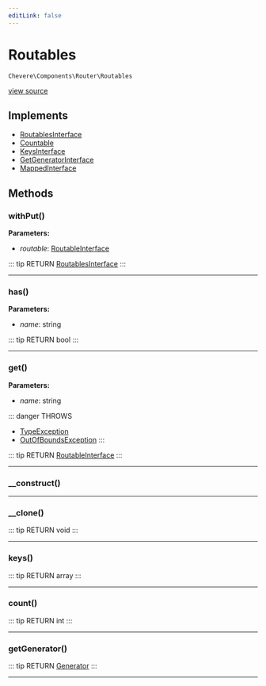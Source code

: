 ```yaml
---
editLink: false
---
```


# Routables

`Chevere\Components\Router\Routables`

[view source](https://github.com/chevere/chevere/blob/master/src/Chevere/Components/Router/Routables.php)

## Implements

- [RoutablesInterface](../../Interfaces/Router/RoutablesInterface.md)
- [Countable](https://www.php.net/manual/class.countable)
- [KeysInterface](../../Interfaces/DataStructure/KeysInterface.md)
- [GetGeneratorInterface](../../Interfaces/DataStructure/GetGeneratorInterface.md)
- [MappedInterface](../../Interfaces/DataStructure/MappedInterface.md)

## Methods

### withPut()

**Parameters:**

- *routable*: [RoutableInterface](../../Interfaces/Router/RoutableInterface.md)

::: tip RETURN
[RoutablesInterface](../../Interfaces/Router/RoutablesInterface.md)
:::

---

### has()

**Parameters:**

- *name*: string

::: tip RETURN
bool
:::

---

### get()

**Parameters:**

- *name*: string

::: danger THROWS
- [TypeException](../../Exceptions/Core/TypeException.md) 
- [OutOfBoundsException](../../Exceptions/Core/OutOfBoundsException.md) 
:::

::: tip RETURN
[RoutableInterface](../../Interfaces/Router/RoutableInterface.md)
:::

---

### __construct()

---

### __clone()

::: tip RETURN
void
:::

---

### keys()

::: tip RETURN
array
:::

---

### count()

::: tip RETURN
int
:::

---

### getGenerator()

::: tip RETURN
[Generator](https://www.php.net/manual/class.generator)
:::

---

